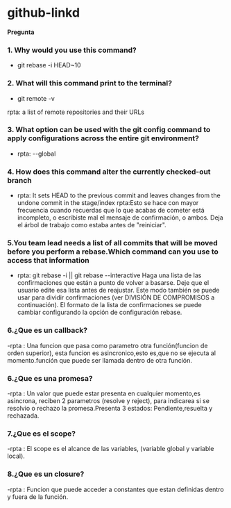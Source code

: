 # github-linkd

**Pregunta**
### 1. Why would you use this command?
   - git rebase -i HEAD~10
### 2. What will this command print to the terminal?
   - git remote -v
   
   rpta: a list of remote repositories and their URLs
### 3. What option can be used with the git config command to apply configurations across the entire git environment?
   - rpta: --global
### 4. How does this command alter the currently checked-out branch
   - rpta: It sets HEAD to the previous commit and leaves changes  from the undone commit in the stage/index
    rpta:Esto se hace con mayor frecuencia cuando recuerdas que lo que acabas de cometer está incompleto, o escribiste mal el mensaje de confirmación, o ambos. Deja el árbol de 
     trabajo como estaba antes de "reiniciar".
### 5.You team lead needs a list of all commits that will be moved before you perform a rebase.Which command can you use to access that information
   - rpta: git rebase -i || git rebase --interactive
    Haga una lista de las confirmaciones que están a punto de volver a basarse.
    Deje que el usuario edite esa lista antes de reajustar. Este modo también se puede usar para dividir confirmaciones (ver DIVISIÓN DE COMPROMISOS a continuación).
El formato de la lista de confirmaciones se puede cambiar configurando la opción de configuración rebase.
### 6.¿Que es un callback?
   -rpta : Una funcion que pasa como parametro otra función(funcion de orden superior), esta funcion es asincronico,esto es,que no se ejecuta al momento.función que puede ser llamada dentro de otra función.
### 6.¿Que es una promesa?
   -rpta : Un valor que puede estar presenta en cualquier momento,es asincrona, reciben 2 parametros (resolve y reject), para indicarea si se resolvio o rechazo la promesa.Presenta 3 estados: Pendiente,resuelta y rechazada.
### 7.¿Que es el scope?
   -rpta : El scope es el alcance de las variables, (variable global y variable local). 
   
### 8.¿Que es un closure?
   -rpta : Funcion que puede acceder a constantes que estan definidas dentro y fuera de la función.
